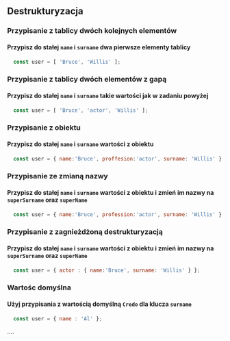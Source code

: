 ## Destrukturyzacja

### Przypisanie z tablicy dwóch kolejnych elementów

#### Przypisz do stałej `name` i `surname` dwa pierwsze elementy tablicy

```javascript
  const user = [ 'Bruce', 'Willis' ];
```

### Przypisanie z tablicy dwóch elementów z gapą

#### Przypisz do stałej `name` i `surname`  takie wartości jak w zadaniu powyżej

```javascript
  const user = [ 'Bruce', 'actor', 'Willis' ];
```

### Przypisanie z obiektu

#### Przypisz do stałej `name` i `surname`  wartości z obiektu

```javascript
  const user = { name:'Bruce', proffesion:'actor', surname: 'Willis' };
```

### Przypisanie ze zmianą nazwy

#### Przypisz do stałej `name` i `surname`  wartości z obiektu i zmień im nazwy na `superSurname` oraz `superName`

```javascript
  const user = { name:'Bruce', profession:'actor', surname: 'Willis' };
```

### Przypisanie  z zagnieżdżoną destrukturyzacją

#### Przypisz do stałej `name` i `surname`  wartości z obiektu i zmień im nazwy na `superSurname` oraz `superName`

```javascript
  const user = { actor : { name:'Bruce', surname: 'Willis' } };
```

### Wartośc domyślna

#### Użyj przypisania z wartością domyślną `Credo` dla klucza `surname`

```javascript
  const user = { name : 'Al' };
```
....
